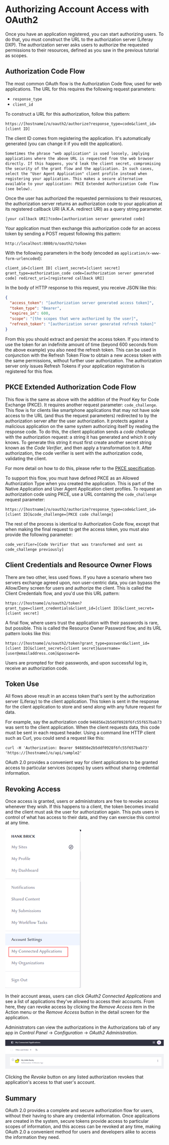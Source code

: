 # Authorizing Account Access with OAuth2

Once you have an application registered, you can start authorizing users. To do that, you must construct the URL to the authorization server (Liferay DXP). The authorization server asks users to authorize the requested permissions to their resources, defined as you saw in the previous tutorial as scopes.

## Authorization Code Flow

The most common OAuth flow is the Authorization Code flow, used for web applications. The URL for this requires the following request parameters:

* `response_type`
* `client_id`

To construct a URL for this authorization, follow this pattern:

```
https://[hostname]/o/oauth2/authorize?response_type=code&client_id=[client ID]
```

The client ID comes from registering the application. It's automatically generated (you can change it if you edit the application).

```{important}
Sometimes the phrase "web application" is used loosely, implying applications where the above URL is requested from the web browser directly. If this happens, you'd leak the client secret, compromising the security of the grant flow and the application. In such cases, select the "User Agent Application" client profile instead when registering your application. This makes a secure alternative available to your application: PKCE Extended Authorization Code flow (see below).
```

Once the user has authorized the requested permissions to their resources, the authorization server returns an authorization code to your application at its registered callback URI (A.K.A. redirect URI) as a query string parameter.

```
[your callback URI]?code=[authorization server generated code]
```

Your application must then exchange this authorization code for an access token by sending a POST request following this pattern:

```
http://localhost:8080/o/oauth2/token
```

With the following parameters in the body (encoded as `application/x-www-form-urlencoded`):

```
client_id=[client ID] client_secret=[client secret] grant_type=authorization_code code=[authorization server generated code] redirect_uri=[registered callback URI]
```

In the body of HTTP response to this request, you receive JSON like this:

```json
{
  "access_token": "[authorization server generated access token]",
  "token_type": "Bearer",
  "expires_in": 600,
  "scope": "[the scopes that were authorized by the user]",
  "refresh_token": "[authorization server generated refresh token]"
}
```

From this you should extract and persist the access token. If you intend to use the token for an indefinite amount of time (beyond 600 seconds from the above example) you also need the refresh token. This can be used in conjunction with the Refresh Token Flow to obtain a new access token with the same permissions, without further user authorization. The authorization server only issues Refresh Tokens if your application registration is registered for this flow.

## PKCE Extended Authorization Code Flow

This flow is the same as above with the addition of the Proof Key for Code Exchange (PKCE). It requires another request parameter: `code_challenge`. This flow is for clients like smartphone applications that may not have sole access to the URL (and thus the request parameters) redirected to by the authorization server after the user authorization. It protects against a malicious application on the same system authorizing itself by reading the response code. To do this, the client application sends a *code challenge* with the authorization request: a string it has generated and which it only knows. To generate this string it must first create another secret string known as the *Code Verifier*, and then apply a transformation to it. After authorization, the code verifier is sent with the authorization code, validating the client.

For more detail on how to do this, please refer to the [PKCE specification](https://tools.ietf.org/html/rfc7636).

To support this flow, you must have defined PKCE as an Allowed Authorization Type when you created the application. This is part of the Native Application and User Agent Application client profiles. To request an authorization code using PKCE, use a URL containing the `code_challenge` request parameter:

```
https://[hostname]/o/oauth2/authorize?response_type=code&client_id=[client ID]&code_challenge=[PKCE code challenge]
```

The rest of the process is identical to Authorization Code flow, except that when making the final request to get the access token, you must also provide the following parameter:

```
code_verifier=[Code Verifier that was transformed and sent as code_challenge previously]
```

## Client Credentials and Resource Owner Flows

There are two other, less used flows. If you have a scenario where two servers exchange agreed upon, non user-centric data, you can bypass the Allow/Deny screen for users and authorize the client. This is called the Client Credentials flow, and you'd use this URL pattern:

```
https://[hostname]/o/oauth2/token?grant_type=client_credentials&client_id=[client ID]&client_secret=[client secret]
```

A final flow, where users trust the application with their passwords is rare, but possible. This is called the Resource Owner Password flow, and its URL pattern looks like this:

```
https://[hostname]/o/oauth2/token?grant_type=password&client_id=[client ID]&client_secret=[client secret]&username=[user@emailaddress.com]&password=
```

Users are prompted for their passwords, and upon successful log in, receive an authorization code.

## Token Use

All flows above result in an access token that's sent by the authorization server (Liferay) to the client application. This token is sent in the response for the client application to store and send along with any future request for data.

For example, say the authorization code `946856e2b5ddf0928f6fc55f657bab73` was sent to the client application. When the client requests data, this code must be sent in each request header. Using a command line HTTP client such as Curl, you could send a request like this:

```
curl -H 'Authorization: Bearer 946856e2b5ddf0928f6fc55f657bab73' 'https://[hostname]/o/api/sample2'
```

OAuth 2.0 provides a convenient way for client applications to be granted access to particular services (scopes) by users without sharing credential information.

## Revoking Access

Once access is granted, users or administrators are free to revoke access whenever they wish. If this happens to a client, the token becomes invalid and the client must ask the user for authorization again. This puts users in control of what has access to their data, and they can exercise this control at any time.

![Figure 1: Users have complete control over what applications have access to their data in their account profiles.](./authorizing-account-access-with-oauth2/images/01.png)

In their account areas, users can click *OAuth2 Connected Applications* and see a list of applications they've allowed to access their accounts. From here, they can revoke access by clicking the *Remove Access* item in the Action menu or the *Remove Access* button in the detail screen for the application.

Administrators can view the authorizations in the Authorizations tab of any app in *Control Panel* &rarr; *Configuration* &rarr; *OAuth2 Administration*.

![Figure 2: All authorizations for an app appear in the Authorizations tab for the app.](./authorizing-account-access-with-oauth2/images/02.png)

Clicking the *Revoke* button on any listed authorization revokes that application's access to that user's account.

## Summary

OAuth 2.0 provides a complete and secure authorization flow for users, without their having to share any credential information. Once applications are created in the system, secure tokens provide access to particular scopes of information, and this access can be revoked at any time, making OAuth 2.0 a convenient method for users and developers alike to access the information they need.
